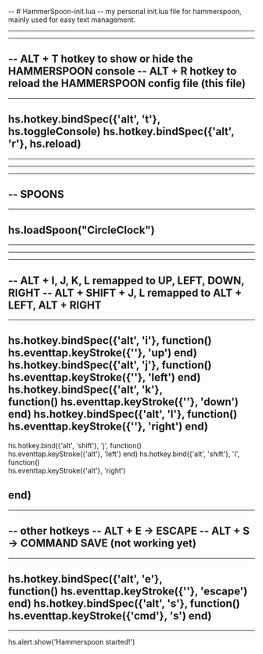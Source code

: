 -- # HammerSpoon-init.lua
-- my personal init.lua file for hammerspoon, mainly used for easy text management.

------------------------------------------------------------------------------------------
------------------------------------------------------------------------------------------
-- ALT + T hotkey to show or hide the HAMMERSPOON console
-- ALT + R hotkey to reload the HAMMERSPOON config file (this file)
------------------------------------------------------------------------------------------
------------------------------------------------------------------------------------------
hs.hotkey.bindSpec({'alt', 't'}, hs.toggleConsole)
hs.hotkey.bindSpec({'alt', 'r'}, hs.reload)
------------------------------------------------------------------------------------------
------------------------------------------------------------------------------------------




------------------------------------------------------------------------------------------
------------------------------------------------------------------------------------------
-- SPOONS 
------------------------------------------------------------------------------------------
------------------------------------------------------------------------------------------
hs.loadSpoon("CircleClock")
------------------------------------------------------------------------------------------
------------------------------------------------------------------------------------------




------------------------------------------------------------------------------------------
------------------------------------------------------------------------------------------
-- ALT + I, J, K, L remapped to UP, LEFT, DOWN, RIGHT
-- ALT + SHIFT + J, L remapped to ALT + LEFT, ALT + RIGHT 
------------------------------------------------------------------------------------------
------------------------------------------------------------------------------------------
hs.hotkey.bindSpec({'alt', 'i'}, 
	function()
		hs.eventtap.keyStroke({''}, 'up')
end)	
hs.hotkey.bindSpec({'alt', 'j'}, 
	function()
		hs.eventtap.keyStroke({''}, 'left')
end)
hs.hotkey.bindSpec({'alt', 'k'}, 	
	function()
		hs.eventtap.keyStroke({''}, 'down')
end)
hs.hotkey.bindSpec({'alt', 'l'}, 
	function()												
		hs.eventtap.keyStroke({''}, 'right')
end)							
--
hs.hotkey.bind({'alt', 'shift'}, 'j',
	function()						
		hs.eventtap.keyStroke({'alt'}, 'left')
end)
hs.hotkey.bind({'alt', 'shift'}, 'l',
	function()						
		hs.eventtap.keyStroke({'alt'}, 'right')

end)
------------------------------------------------------------------------------------------
------------------------------------------------------------------------------------------
-- other hotkeys
-- ALT + E -> ESCAPE
-- ALT + S -> COMMAND SAVE (not working yet)
------------------------------------------------------------------------------------------
------------------------------------------------------------------------------------------
hs.hotkey.bindSpec({'alt', 'e'},   
	function()
		hs.eventtap.keyStroke({''}, 'escape')
end)
hs.hotkey.bindSpec({'alt', 's'}, 
	function()
		hs.eventtap.keyStroke({'cmd'}, 's')
end)
------------------------------------------------------------------------------------------
------------------------------------------------------------------------------------------




hs.alert.show('Hammerspoon started!')
